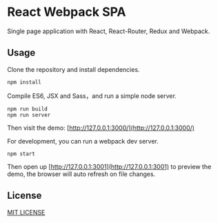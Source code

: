 # React Webpack SPA

Single page application with React, React-Router, Redux and Webpack.

## Usage

Clone the repository and install dependencies.

```
npm install
```

Compile ES6, JSX and Sass，and run a simple node server.

```
npm run build
npm run server
```

Then visit the demo: [http://127.0.0.1:3000/](http://127.0.0.1:3000/)

For development, you can run a webpack dev server.

```
npm start
```

Then open up [http://127.0.0.1:3001](http://127.0.0.1:3001) to preview the demo, the browser will auto refresh on file changes.

## License

[MIT LICENSE](./LICENSE)
